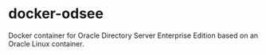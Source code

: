 # docker-odsee
 Docker container for Oracle Directory Server Enterprise Edition based on an Oracle Linux container.
